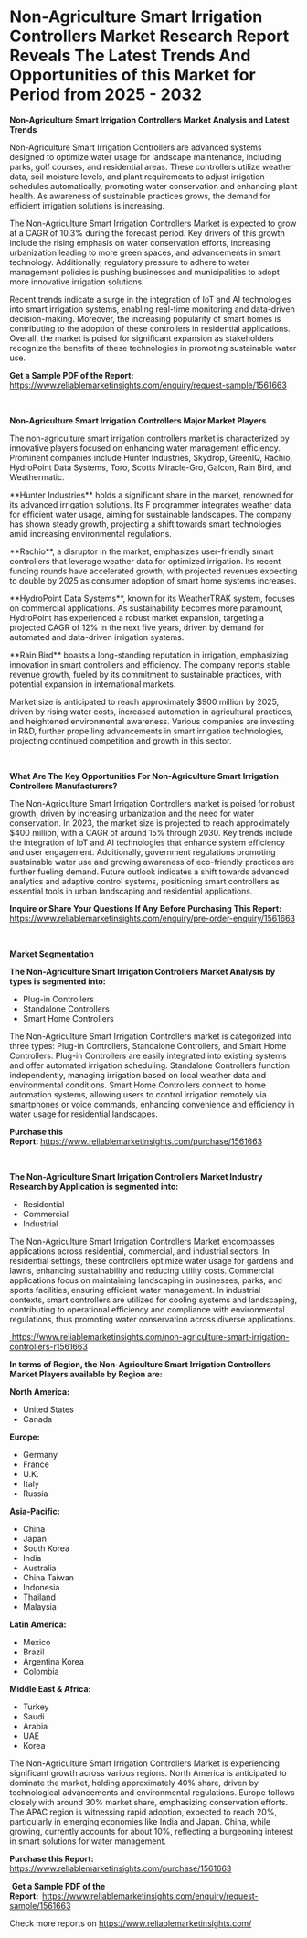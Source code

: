 <p><h1>Non-Agriculture Smart Irrigation Controllers Market Research Report Reveals The Latest Trends And Opportunities of this Market for Period from 2025 - 2032</h1></p><p><strong>Non-Agriculture Smart Irrigation Controllers Market Analysis and Latest Trends</strong></p>
<p><p>Non-Agriculture Smart Irrigation Controllers are advanced systems designed to optimize water usage for landscape maintenance, including parks, golf courses, and residential areas. These controllers utilize weather data, soil moisture levels, and plant requirements to adjust irrigation schedules automatically, promoting water conservation and enhancing plant health. As awareness of sustainable practices grows, the demand for efficient irrigation solutions is increasing.</p><p>The Non-Agriculture Smart Irrigation Controllers Market is expected to grow at a CAGR of 10.3% during the forecast period. Key drivers of this growth include the rising emphasis on water conservation efforts, increasing urbanization leading to more green spaces, and advancements in smart technology. Additionally, regulatory pressure to adhere to water management policies is pushing businesses and municipalities to adopt more innovative irrigation solutions.</p><p>Recent trends indicate a surge in the integration of IoT and AI technologies into smart irrigation systems, enabling real-time monitoring and data-driven decision-making. Moreover, the increasing popularity of smart homes is contributing to the adoption of these controllers in residential applications. Overall, the market is poised for significant expansion as stakeholders recognize the benefits of these technologies in promoting sustainable water use.</p></p>
<p><strong>Get a Sample PDF of the Report:&nbsp;</strong> <a href="https://www.reliablemarketinsights.com/enquiry/request-sample/1561663?utm_campaign=3523&utm_medium=2&utm_source=Github&utm_content=ia&utm_term=11042025&utm_id=non-agriculture-smart-irrigation-controllers">https://www.reliablemarketinsights.com/enquiry/request-sample/1561663</a></p>
<p>&nbsp;</p>
<p><strong>Non-Agriculture Smart Irrigation Controllers Major Market Players</strong></p>
<p><p>The non-agriculture smart irrigation controllers market is characterized by innovative players focused on enhancing water management efficiency. Prominent companies include Hunter Industries, Skydrop, GreenIQ, Rachio, HydroPoint Data Systems, Toro, Scotts Miracle-Gro, Galcon, Rain Bird, and Weathermatic.</p><p>**Hunter Industries** holds a significant share in the market, renowned for its advanced irrigation solutions. Its F programmer integrates weather data for efficient water usage, aiming for sustainable landscapes. The company has shown steady growth, projecting a shift towards smart technologies amid increasing environmental regulations.</p><p>**Rachio**, a disruptor in the market, emphasizes user-friendly smart controllers that leverage weather data for optimized irrigation. Its recent funding rounds have accelerated growth, with projected revenues expecting to double by 2025 as consumer adoption of smart home systems increases.</p><p>**HydroPoint Data Systems**, known for its WeatherTRAK system, focuses on commercial applications. As sustainability becomes more paramount, HydroPoint has experienced a robust market expansion, targeting a projected CAGR of 12% in the next five years, driven by demand for automated and data-driven irrigation systems.</p><p>**Rain Bird** boasts a long-standing reputation in irrigation, emphasizing innovation in smart controllers and efficiency. The company reports stable revenue growth, fueled by its commitment to sustainable practices, with potential expansion in international markets.</p><p>Market size is anticipated to reach approximately $900 million by 2025, driven by rising water costs, increased automation in agricultural practices, and heightened environmental awareness. Various companies are investing in R&D, further propelling advancements in smart irrigation technologies, projecting continued competition and growth in this sector.</p></p>
<p>&nbsp;</p>
<p><strong>What Are The Key Opportunities For Non-Agriculture Smart Irrigation Controllers Manufacturers?</strong></p>
<p><p>The Non-Agriculture Smart Irrigation Controllers market is poised for robust growth, driven by increasing urbanization and the need for water conservation. In 2023, the market size is projected to reach approximately $400 million, with a CAGR of around 15% through 2030. Key trends include the integration of IoT and AI technologies that enhance system efficiency and user engagement. Additionally, government regulations promoting sustainable water use and growing awareness of eco-friendly practices are further fueling demand. Future outlook indicates a shift towards advanced analytics and adaptive control systems, positioning smart controllers as essential tools in urban landscaping and residential applications.</p></p>
<p><strong>Inquire or Share Your Questions If Any Before Purchasing This Report:</strong> <a href="https://www.reliablemarketinsights.com/enquiry/pre-order-enquiry/1561663?utm_campaign=3523&utm_medium=2&utm_source=Github&utm_content=ia&utm_term=11042025&utm_id=non-agriculture-smart-irrigation-controllers">https://www.reliablemarketinsights.com/enquiry/pre-order-enquiry/1561663</a></p>
<p>&nbsp;</p>
<p><strong>Market Segmentation</strong></p>
<p><strong>The Non-Agriculture Smart Irrigation Controllers Market Analysis by types is segmented into:</strong></p>
<p><ul><li>Plug-in Controllers</li><li>Standalone Controllers</li><li>Smart Home Controllers</li></ul></p>
<p><p>The Non-Agriculture Smart Irrigation Controllers market is categorized into three types: Plug-in Controllers, Standalone Controllers, and Smart Home Controllers. Plug-in Controllers are easily integrated into existing systems and offer automated irrigation scheduling. Standalone Controllers function independently, managing irrigation based on local weather data and environmental conditions. Smart Home Controllers connect to home automation systems, allowing users to control irrigation remotely via smartphones or voice commands, enhancing convenience and efficiency in water usage for residential landscapes.</p></p>
<p><strong>Purchase this Report:&nbsp;</strong><a href="https://www.reliablemarketinsights.com/purchase/1561663?utm_campaign=3523&utm_medium=2&utm_source=Github&utm_content=ia&utm_term=11042025&utm_id=non-agriculture-smart-irrigation-controllers">https://www.reliablemarketinsights.com/purchase/1561663</a></p>
<p>&nbsp;</p>
<p><strong>The Non-Agriculture Smart Irrigation Controllers Market Industry Research by Application is segmented into:</strong></p>
<p><ul><li>Residential</li><li>Commercial</li><li>Industrial</li></ul></p>
<p><p>The Non-Agriculture Smart Irrigation Controllers Market encompasses applications across residential, commercial, and industrial sectors. In residential settings, these controllers optimize water usage for gardens and lawns, enhancing sustainability and reducing utility costs. Commercial applications focus on maintaining landscaping in businesses, parks, and sports facilities, ensuring efficient water management. In industrial contexts, smart controllers are utilized for cooling systems and landscaping, contributing to operational efficiency and compliance with environmental regulations, thus promoting water conservation across diverse applications.</p></p>
<p><a href="https://www.reliablemarketinsights.com/non-agriculture-smart-irrigation-controllers-r1561663?utm_campaign=3523&utm_medium=2&utm_source=Github&utm_content=ia&utm_term=11042025&utm_id=non-agriculture-smart-irrigation-controllers">&nbsp;https://www.reliablemarketinsights.com/non-agriculture-smart-irrigation-controllers-r1561663</a></p>
<p><strong>In terms of Region, the Non-Agriculture Smart Irrigation Controllers Market Players available by Region are:</strong></p>
<p>
    <p> <strong> North America: </strong>
        <ul>
            <li>United States</li>
            <li>Canada</li>
        </ul>
        </p> 
    <p> <strong> Europe: </strong>
        <ul>
            <li>Germany</li>
            <li>France</li>
            <li>U.K.</li>
            <li>Italy</li>
            <li>Russia</li>
        </ul>
        </p> 
    <p> <strong> Asia-Pacific: </strong>
        <ul>
            <li>China</li>
            <li>Japan</li>
            <li>South Korea</li>
            <li>India</li>
            <li>Australia</li>
            <li>China Taiwan</li>
            <li>Indonesia</li>
            <li>Thailand</li>
            <li>Malaysia</li>
        </ul>
        </p> 
    <p> <strong> Latin America: </strong>
        <ul>
            <li>Mexico</li>
            <li>Brazil</li>
            <li>Argentina Korea</li>
            <li>Colombia</li>
        </ul>
        </p> 
    <p> <strong> Middle East & Africa: </strong>
        <ul>
            <li>Turkey</li>
            <li>Saudi</li>
            <li>Arabia</li>
            <li>UAE</li>
            <li>Korea</li>
        </ul>
    </p>
    </p>
<p><p>The Non-Agriculture Smart Irrigation Controllers Market is experiencing significant growth across various regions. North America is anticipated to dominate the market, holding approximately 40% share, driven by technological advancements and environmental regulations. Europe follows closely with around 30% market share, emphasizing conservation efforts. The APAC region is witnessing rapid adoption, expected to reach 20%, particularly in emerging economies like India and Japan. China, while growing, currently accounts for about 10%, reflecting a burgeoning interest in smart solutions for water management.</p></p>
<p><strong>Purchase this Report: </strong><a href="https://www.reliablemarketinsights.com/purchase/1561663?utm_campaign=3523&utm_medium=2&utm_source=Github&utm_content=ia&utm_term=11042025&utm_id=non-agriculture-smart-irrigation-controllers">https://www.reliablemarketinsights.com/purchase/1561663</a></p>
<p>&nbsp;<strong>Get a Sample PDF of the Report:&nbsp;&nbsp;</strong><a href="https://www.reliablemarketinsights.com/enquiry/request-sample/1561663?utm_campaign=3523&utm_medium=2&utm_source=Github&utm_content=ia&utm_term=11042025&utm_id=non-agriculture-smart-irrigation-controllers">https://www.reliablemarketinsights.com/enquiry/request-sample/1561663</a></p>
<p><strong></strong></p>
<p>Check more reports on <a href="https://www.reliablemarketinsights.com/?utm_campaign=3523&utm_medium=2&utm_source=Github&utm_content=ia&utm_term=11042025&utm_id=non-agriculture-smart-irrigation-controllers">https://www.reliablemarketinsights.com/</a></p>
